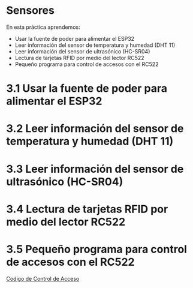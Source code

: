 # Sensores
En esta práctica aprendemos:
- Usar la fuente de poder para alimentar el ESP32
- Leer información del sensor de temperatura y humedad (DHT 11)
- Leer información del sensor de ultrasónico (HC-SR04)
- Lectura de tarjetas RFID por medio del lector RC522
- Pequeño programa para control de accesos con el RC522

# 3.1 Usar la fuente de poder para alimentar el ESP32

# 3.2 Leer información del sensor de temperatura y humedad (DHT 11)

# 3.3 Leer información del sensor de ultrasónico (HC-SR04)

# 3.4 Lectura de tarjetas RFID por medio del lector RC522

# 3.5 Pequeño programa para control de accesos con el RC522

[Codigo de Control de Acceso](Codigo.ino)
